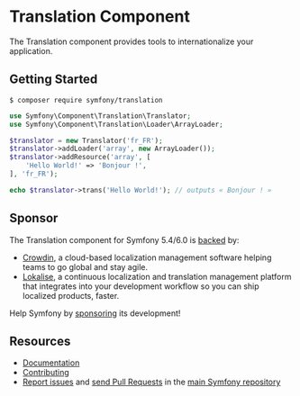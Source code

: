 Translation Component
=====================

The Translation component provides tools to internationalize your application.

Getting Started
---------------

```
$ composer require symfony/translation
```

```php
use Symfony\Component\Translation\Translator;
use Symfony\Component\Translation\Loader\ArrayLoader;

$translator = new Translator('fr_FR');
$translator->addLoader('array', new ArrayLoader());
$translator->addResource('array', [
    'Hello World!' => 'Bonjour !',
], 'fr_FR');

echo $translator->trans('Hello World!'); // outputs « Bonjour ! »
```

Sponsor
-------

The Translation component for Symfony 5.4/6.0 is [backed][1] by:

 * [Crowdin][2], a cloud-based localization management software helping teams to go global and stay agile.
 * [Lokalise][3], a continuous localization and translation management platform that integrates into your development workflow so you can ship localized products, faster.

Help Symfony by [sponsoring][4] its development!

Resources
---------

 * [Documentation](https://symfony.com/doc/current/translation.html)
 * [Contributing](https://symfony.com/doc/current/contributing/../../home)
 * [Report issues](https://github.com/symfony/symfony/issues) and
   [send Pull Requests](https://github.com/symfony/symfony/pulls)
   in the [main Symfony repository](https://github.com/symfony/symfony)

[1]: https://symfony.com/backers
[2]: https://crowdin.com
[3]: https://lokalise.com
[4]: https://symfony.com/sponsor
